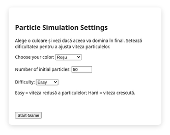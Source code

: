 
<!DOCTYPE html>
<html lang="en">
<head>
    <meta charset="UTF-8">
    <meta name="viewport" content="width=device-width, initial-scale=1.0">
    <title>Particle Simulation</title>
    <style>
        body, html {
            height: 100%;
            margin: 0;
            padding: 0;
            font-family: 'Segoe UI', Tahoma, Geneva, Verdana, sans-serif;
            background-color: #fff;
            display: flex;
            justify-content: center;
            align-items: center;
            overflow: hidden;
        }
        canvas {
            position: fixed;
            top: 0;
            left: 0;
            width: 100%;
            height: 100%;
            pointer-events: none;
            z-index: -1;
        }
        #menu {
            position: fixed;
            top: 20%;
            left: 50%;
            transform: translate(-50%, -20%);
            background-color: #fff;
            padding: 20px;
            border-radius: 10px;
            box-shadow: 0 4px 16px rgba(0, 0, 0, 0.15);
            z-index: 2;
        }
        #hud {
            position: fixed;
            top: 10px;
            left: 10px;
            background-color: rgba(255, 255, 255, 0.8);
            padding: 10px;
            border-radius: 5px;
            font-size: 14px;
            z-index: 1;
        }
        #restartButton {
            position: fixed;
            top: 10px;
            right: 10px;
            background-color: #a1887f;
            color: #ffffff;
            border: none;
            border-radius: 5px;
            padding: 10px;
            cursor: pointer;
            z-index: 2;
        }
    </style>
</head>
<body>

<div id="menu">
    <h2>Particle Simulation Settings</h2>
    <p>Alege o culoare și vezi dacă aceea va domina în final. Setează dificultatea pentru a ajusta viteza particulelor.</p>
    <label for="color">Choose your color:</label>
    <select id="color">
        <option value="rgba(255, 0, 0, 0.5)">Roșu</option>
        <option value="rgba(0, 128, 0, 0.5)">Verde</option>
        <option value="rgba(0, 0, 255, 0.5)">Albastru</option>
        <option value="rgba(255, 165, 0, 0.5)">Portocaliu</option>
        <option value="rgba(128, 0, 128, 0.5)">Mov</option>
        <option value="rgba(255, 192, 203, 0.5)">Roz</option>
        <option value="rgba(0, 255, 255, 0.5)">Cyan</option>
    </select>
    <br><br>
    <label for="numParticles">Number of initial particles:</label>
    <input type="number" id="numParticles" min="10" max="200" value="50">
    <br><br>
    <label for="difficulty">Difficulty:</label>
    <select id="difficulty" onchange="showDifficultyDescription()">
        <option value="easy">Easy</option>
        <option value="medium">Medium</option>
        <option value="hard">Hard</option>
    </select>
    <p id="difficultyDescription">Easy = viteza redusă a particulelor; Hard = viteza crescută.</p>
    <br><br>
    <button onclick="startGame()">Start Game</button>
</div>

<div id="hud" style="display:none">
    <div id="topPerformers"></div>
</div>

<button id="restartButton" style="display:none" onclick="restartGame()">Restart Game</button>

<canvas id="particleCanvas"></canvas>

<script>
    const canvas = document.getElementById('particleCanvas');
    const ctx = canvas.getContext('2d');
    let particlesArray = [];
    let whiteParticle;
    let blackParticles = [];
    let particleColors = [
        'rgba(255, 0, 0, 0.5)',
        'rgba(0, 128, 0, 0.5)',
        'rgba(0, 0, 255, 0.5)',
        'rgba(255, 165, 0, 0.5)',
        'rgba(128, 0, 128, 0.5)',
        'rgba(255, 192, 203, 0.5)',
        'rgba(0, 255, 255, 0.5)'
    ];
    let usedColors = new Set();
    let gameInterval;

    window.addEventListener('resize', function() {
        canvas.width = window.innerWidth;
        canvas.height = window.innerHeight;
        init(particlesArray.length);
    });

    canvas.width = window.innerWidth;
    canvas.height = window.innerHeight;

    class Particle {
        constructor(x, y, directionX, directionY, size, color) {
            this.x = x;
            this.y = y;
            this.directionX = directionX;
            this.directionY = directionY;
            this.size = size;
            this.color = color;
        }
        draw() {
            ctx.beginPath();
            ctx.arc(this.x, this.y, this.size, 0, Math.PI * 2, false);
            ctx.fillStyle = this.color;
            ctx.fill();
        }
        update() {
            if (this.x + this.size > canvas.width || this.x - this.size < 0) {
                this.directionX = -this.directionX;
            }
            if (this.y + this.size > canvas.height || this.y - this.size < 0) {
                this.directionY = -this.directionY;
            }

            this.x += this.directionX;
            this.y += this.directionY;

            this.draw();
        }
    }

    class BlackParticle {
        constructor(x, y, size, targetColor) {
            this.x = x;
            this.y = y;
            this.size = size;
            this.targetColor = targetColor;
            this.speed = 5;
        }
        draw() {
            ctx.beginPath();
            ctx.arc(this.x, this.y, this.size, 0, Math.PI * 2, false);
            ctx.fillStyle = 'black';
            ctx.fill();
        }
        update() {
            let closestParticle = null;
            let minDistance = Infinity;

            for (const particle of particlesArray) {
                if (particle.color === this.targetColor) {
                    const dx = this.x - particle.x;
                    const dy = this.y - particle.y;
                    const distance = Math.sqrt(dx * dx + dy * dy);

                    if (distance < minDistance) {
                        minDistance = distance;
                        closestParticle = particle;
                    }
                }
            }

            if (closestParticle) {
                const dx = closestParticle.x - this.x;
                const dy = closestParticle.y - this.y;
                const angle = Math.atan2(dy, dx);

                this.x += Math.cos(angle) * this.speed;
                this.y += Math.sin(angle) * this.speed;

                if (minDistance < this.size + closestParticle.size) {
                    const index = particlesArray.indexOf(closestParticle);
                    if (index > -1) {
                        particlesArray.splice(index, 1);
                    }
                }
            }

            this.draw();
        }
    }

    class WhiteParticle {
        constructor(x, y, size) {
            this.x = x;
            this.y = y;
            this.size = size;
            this.angle = 0;
        }
        draw() {
            ctx.beginPath();
            ctx.arc(this.x, this.y, this.size, 0, Math.PI * 2, false);
            ctx.fillStyle = 'white';
            ctx.fill();
        }
        update() {
            this.angle += 0.1;
            const xOffset = Math.cos(this.angle) * this.size * 1.5;
            const yOffset = Math.sin(this.angle) * this.size * 1.5;

            const size = Math.random() * 3 + 1;
            const directionX = (Math.random() - 0.5);
            const directionY = (Math.random() - 0.5);
            const color = particleColors[Math.floor(Math.random() * particleColors.length)];

            particlesArray.push(new Particle(this.x - xOffset, this.y - yOffset, directionX, directionY, size, color));

            this.draw();
        }
    }

    function adjustDifficulty(value) {
        switch (value) {
            case 'easy':
                return 0.5;
            case 'medium':
                return 1;
            case 'hard':
                return 2;
            default:
                return 1;
        }
    }

    function spawnNewBlackParticle() {
        const availableColors = particleColors.filter(color => !usedColors.has(color));
        if (availableColors.length > 0) {
            const newTargetColor = availableColors[Math.floor(Math.random() * availableColors.length)];
            usedColors.add(newTargetColor);
            const newBlackParticle = new BlackParticle(canvas.width / 2, canvas.height / 2, 10, newTargetColor);
            blackParticles.push(newBlackParticle);
        }
    }

    function init(numParticles) {
        particlesArray = [];
        blackParticles = [];
        usedColors = new Set();
        const difficulty = adjustDifficulty(document.getElementById('difficulty').value);
        targetColor = document.getElementById('color').value;
        usedColors.add(targetColor);
        blackParticles.push(new BlackParticle(canvas.width / 2, canvas.height / 2, 10, targetColor));
        whiteParticle = new WhiteParticle(canvas.width / 2, canvas.height / 2, 10);

        for (let i = 0; i < numParticles; i++) {
            const size = Math.random() * 3 + 1;
            const x = Math.random() * (canvas.width - size * 2);
            const y = Math.random() * (canvas.height - size * 2);
            const directionX = (Math.random() - 0.5) * difficulty;
            const directionY = (Math.random() - 0.5) * difficulty;
            const color = particleColors[Math.floor(Math.random() * particleColors.length)];
            particlesArray.push(new Particle(x, y, directionX, directionY, size, color));
        }
        setInterval(spawnNewBlackParticle, 10000);
        document.getElementById('menu').style.display = 'none';
    }

    function animate() {
        ctx.clearRect(0, 0, canvas.width, canvas.height);
        for (let i = 0; i < blackParticles.length; i++) {
            blackParticles[i].update();
        }
        whiteParticle.update();
        for (let i = 0; i < particlesArray.length; i++) {
            particlesArray[i].update();
        }
        gameInterval = requestAnimationFrame(animate);
    }

    function startGame() {
        const numParticles = parseInt(document.getElementById('numParticles').value);
        if (isNaN(numParticles) || numParticles < 10 || numParticles > 5000) {
            alert('Please enter a valid number of particles (10-5000).');
            return;
        }
        init(numParticles);
        animate();
    }

    function restartGame() {
        cancelAnimationFrame(gameInterval);
        document.getElementById('menu').style.display = 'block';
    }
</script>

</body>
</html>
